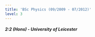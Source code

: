 ```yaml
---
title: 'BSc Physics (09/2009 - 07/2012)'
level: 3
---
```


##### 2:2 (Hons) - University of Leicester
